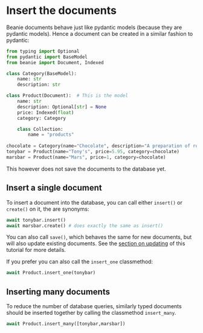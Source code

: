 # Insert the documents


Beanie documents behave just like pydantic models (because they are pydantic models).
Hence a document can be created in a similar fashion to pydantic:
```python
from typing import Optional
from pydantic import BaseModel
from beanie import Document, Indexed

class Category(BaseModel):
    name: str
    description: str

class Product(Document):  # This is the model
    name: str
    description: Optional[str] = None
    price: Indexed(float)
    category: Category

    class Collection:
        name = "products"
        
chocolate = Category(name="Chocolate", description="A preparation of roasted and ground cacao seeds.")
tonybar = Product(name="Tony's", price=5.95, category=chocolate)
marsbar = Product(name="Mars", price=1, category=chocolate)
```
This however does not save the documents to the database yet.

## Insert a single document
To insert a document into the database, you can call either `insert()` or `create()` on it, the are synonyms:

```python
await tonybar.insert()
await marsbar.create() # does exactly the same as insert()
```
You can also call `save()`, which behaves the same for new documents, but will also update existing documents. See the [section on updating](update.md) of this tutorial for more details.

If you prefer you can also call the `insert_one` classmethod: 
```python
await Product.insert_one(tonybar)
```

## Inserting many documents

To reduce the number of database queries, similarly typed documents should be inserted together by calling the classmethod `insert_many`.
```python
await Product.insert_many([tonybar,marsbar])
```
